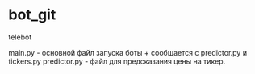 # bot_git
telebot

main.py - основной файл запуска боты + сообщается с predictor.py и tickers.py
predictor.py - файл для предсказания цены на тикер.
